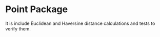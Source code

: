 # Point Package

It is include Euclidean and Haversine distance calculations and tests to verify them.

